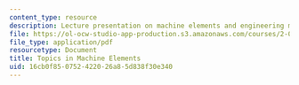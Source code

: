 ```yaml
---
content_type: resource
description: Lecture presentation on machine elements and engineering materials.
file: https://ol-ocw-studio-app-production.s3.amazonaws.com/courses/2-017j-design-of-electromechanical-robotic-systems-fall-2009/16cb0f850752422026a85d838f30e340_MIT2_017JF09_machines.pdf
file_type: application/pdf
resourcetype: Document
title: Topics in Machine Elements
uid: 16cb0f85-0752-4220-26a8-5d838f30e340
---
```

